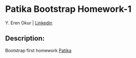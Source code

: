 # Patika Bootstrap Homework-1

Y. Eren Okur
| [Linkedin](https://www.linkedin.com/in/eren0kur/)


## Description:

Bootstrap first homework [Patika](https://www.patika.dev/) 

